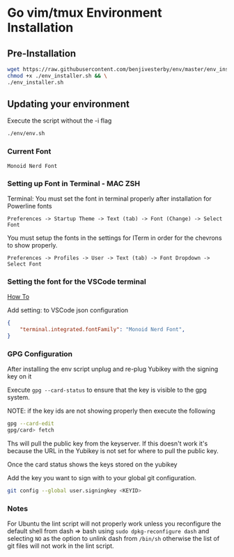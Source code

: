 # Go vim/tmux Environment Installation

## Pre-Installation

```bash
wget https://raw.githubusercontent.com/benjivesterby/env/master/env_installer.sh && \
chmod +x ./env_installer.sh && \
./env_installer.sh
```

## Updating your environment

Execute the script without the -i flag

```bash
./env/env.sh
```

### Current Font

`Monoid Nerd Font`

### Setting up Font in Terminal - MAC ZSH

Terminal: You must set the font in terminal properly after installation for
Powerline fonts

`Preferences -> Startup Theme -> Text (tab) -> Font (Change) -> Select Font`

You must setup the fonts in the settings for ITerm in order for the chevrons to
show properly.

`Preferences -> Profiles -> User -> Text (tab) -> Font Dropdown -> Select Font`

### Setting the font for the VSCode terminal

[How To](https://dev.to/mattstratton/making-powerline-work-in-visual-studio-code-terminal-1m7)

Add setting: to VSCode json configuration

```json
{
    "terminal.integrated.fontFamily": "Monoid Nerd Font",
}
```

### GPG Configuration

After installing the env script unplug and re-plug Yubikey with the
signing key on it

Execute `gpg --card-status` to ensure that the key is visible to the gpg system.

NOTE: if the key ids are not showing properly then execute the following

```bash
gpg --card-edit
gpg/card> fetch
```

Ths will pull the public key from the keyserver. If this doesn't work it's because
the URL in the Yubikey is not set for where to pull the public key.

Once the card status shows the keys stored on the yubikey

Add the key you want to sign with to your global git configuration.

```bash
git config --global user.signingkey <KEYID>
```

### Notes

For Ubuntu the lint script will not properly work unless you reconfigure the
default shell from dash => bash using `sudo dpkg-reconfigure dash` and selecting
`NO` as the option to unlink dash from `/bin/sh` otherwise the list of git files
will not work in the lint script.
